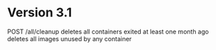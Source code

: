 # Version 3.1

POST /all/cleanup
  deletes all containers exited at least one month ago
  deletes all images unused by any container